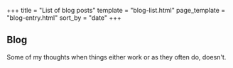 +++
title = "List of blog posts"
template = "blog-list.html"
page_template = "blog-entry.html"
sort_by = "date"
+++
## Blog

Some of my thoughts when things either work or as they often do, doesn't.
